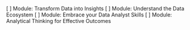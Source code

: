 [ ] Module: Transform Data into Insights
[ ] Module: Understand the Data Ecosystem
[ ] Module: Embrace your Data Analyst Skills
[ ] Module: Analytical Thinking for Effective Outcomes
